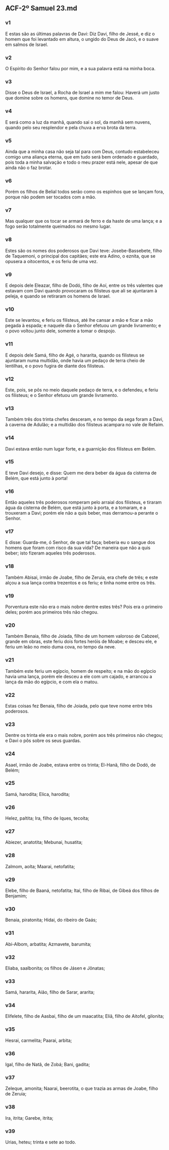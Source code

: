 ## ACF-2º Samuel 23.md
### v1
 E estas são as últimas palavras de Davi: Diz Davi, filho de Jessé, e diz o homem que foi levantado em altura, o ungido do Deus de Jacó, e o suave em salmos de Israel.
### v2
 O Espírito do Senhor falou por mim, e a sua palavra está na minha boca.
### v3
 Disse o Deus de Israel, a Rocha de Israel a mim me falou: Haverá um justo que domine sobre os homens, que domine no temor de Deus.
### v4
 E será como a luz da manhã, quando sai o sol, da manhã sem nuvens, quando pelo seu resplendor e pela chuva a erva brota da terra.
### v5
 Ainda que a minha casa não seja tal para com Deus, contudo estabeleceu comigo uma aliança eterna, que em tudo será bem ordenado e guardado, pois toda a minha salvação e todo o meu prazer está nele, apesar de que ainda não o faz brotar.
### v6
 Porém os filhos de Belial todos serão como os espinhos que se lançam fora, porque não podem ser tocados com a mão.
### v7
 Mas qualquer que os tocar se armará de ferro e da haste de uma lança; e a fogo serão totalmente queimados no mesmo lugar.
### v8
 Estes são os nomes dos poderosos que Davi teve: Josebe-Bassebete, filho de Taquemoni, o principal dos capitães; este era Adino, o eznita, que se opusera a oitocentos, e os feriu de uma vez.
### v9
 E depois dele Eleazar, filho de Dodó, filho de Aoí, entre os três valentes que estavam com Davi quando provocaram os filisteus que ali se ajuntaram à peleja, e quando se retiraram os homens de Israel.
### v10
 Este se levantou, e feriu os filisteus, até lhe cansar a mão e ficar a mão pegada à espada; e naquele dia o Senhor efetuou um grande livramento; e o povo voltou junto dele, somente a tomar o despojo.
### v11
 E depois dele Samá, filho de Agé, o hararita, quando os filisteus se ajuntaram numa multidão, onde havia um pedaço de terra cheio de lentilhas, e o povo fugira de diante dos filisteus.
### v12
 Este, pois, se pôs no meio daquele pedaço de terra, e o defendeu, e feriu os filisteus; e o Senhor efetuou um grande livramento.
### v13
 Também três dos trinta chefes desceram, e no tempo da sega foram a Davi, à caverna de Adulão; e a multidão dos filisteus acampara no vale de Refaim.
### v14
 Davi estava então num lugar forte, e a guarnição dos filisteus em Belém.
### v15
 E teve Davi desejo, e disse: Quem me dera beber da água da cisterna de Belém, que está junto à porta!
### v16
 Então aqueles três poderosos romperam pelo arraial dos filisteus, e tiraram água da cisterna de Belém, que está junto à porta, e a tomaram, e a trouxeram a Davi; porém ele não a quis beber, mas derramou-a perante o Senhor.
### v17
 E disse: Guarda-me, ó Senhor, de que tal faça; beberia eu o sangue dos homens que foram com risco da sua vida? De maneira que não a quis beber; isto fizeram aqueles três poderosos.
### v18
 Também Abisai, irmão de Joabe, filho de Zeruia, era chefe de três; e este alçou a sua lança contra trezentos e os feriu; e tinha nome entre os três.
### v19
 Porventura este não era o mais nobre dentre estes três? Pois era o primeiro deles; porém aos primeiros três não chegou.
### v20
 Também Benaia, filho de Joiada, filho de um homem valoroso de Cabzeel, grande em obras, este feriu dois fortes heróis de Moabe; e desceu ele, e feriu um leão no meio duma cova, no tempo da neve.
### v21
 Também este feriu um egípcio, homem de respeito; e na mão do egípcio havia uma lança, porém ele desceu a ele com um cajado, e arrancou a lança da mão do egípcio, e com ela o matou.
### v22
 Estas coisas fez Benaia, filho de Joiada, pelo que teve nome entre três poderosos.
### v23
 Dentre os trinta ele era o mais nobre, porém aos três primeiros não chegou; e Davi o pôs sobre os seus guardas.
### v24
 Asael, irmão de Joabe, estava entre os trinta; El-Hanã, filho de Dodó, de Belém;
### v25
 Samá, harodita; Elica, harodita;
### v26
 Helez, paltita; Ira, filho de Iques, tecoíta;
### v27
 Abiezer, anatotita; Mebunai, husatita;
### v28
 Zalmom, aoíta; Maarai, netofatita;
### v29
 Elebe, filho de Baaná, netofatita; Itai, filho de Ribai, de Gibeá dos filhos de Benjamim;
### v30
 Benaia, piratonita; Hidai, do ribeiro de Gaás;
### v31
 Abi-Albom, arbatita; Azmavete, barumita;
### v32
 Eliaba, saalbonita; os filhos de Jásen e Jônatas;
### v33
 Samá, hararita, Aião, filho de Sarar, ararita;
### v34
 Elifelete, filho de Aasbai, filho de um maacatita; Eliã, filho de Aitofel, gilonita;
### v35
 Hesrai, carmelita; Paarai, arbita;
### v36
 Igal, filho de Natã, de Zobá; Bani, gadita;
### v37
 Zeleque, amonita; Naarai, beerotita, o que trazia as armas de Joabe, filho de Zeruia;
### v38
 Ira, itrita; Garebe, itrita;
### v39
 Urias, heteu; trinta e sete ao todo.
